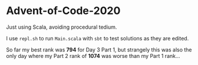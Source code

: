 # Advent-of-Code-2020
Just using Scala, avoiding procedural tedium.

I use `repl.sh` to run `Main.scala` with `sbt` to test solutions as they are edited.

So far my best rank was **794** for Day 3 Part 1, but strangely this was also the only day where my Part 2 rank of **1074** was worse than my Part 1 rank...
